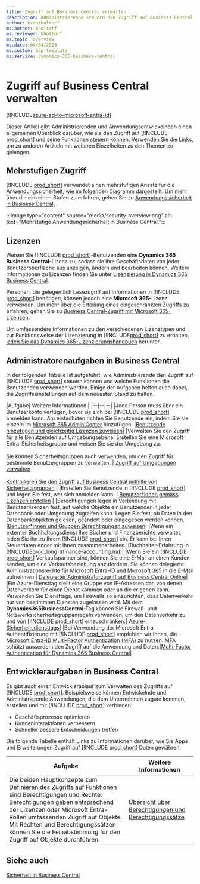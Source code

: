 ```yaml
---
title: Zugriff auf Business Central verwalten
description: Administrierende steuern den Zugriff auf Business Central und seine Funktionen mit einem mehrstufigen Ansatz.
author: brentholtorf
ms.author: bholtorf
ms.reviewer: bholtorf
ms.topic: overview
ms.date: 04/04/2023
ms.custom: bap-template
ms.service: dynamics-365-business-central
---
```


# <a name="manage-access-to-business-central"></a>Zugriff auf Business Central verwalten

[!INCLUDE[azure-ad-to-microsoft-entra-id](~/../shared-content/shared/azure-ad-to-microsoft-entra-id.md)]

Dieser Artikel gibt Administrierenden und Anwendungsentwickelnden einen allgemeinen Überblick darüber, wie sie den Zugriff auf [!INCLUDE [prod_short](includes/prod_short.md)] und seine Funktionen steuern können. Verwenden Sie die Links, um zu anderen Artikeln mit weiteren Einzelheiten zu den Themen zu gelangen.

## <a name="layered-access"></a>Mehrstufigen Zugriff

[!INCLUDE [prod_short](includes/prod_short.md)] verwendet einen mehrstufigen Ansatz für die Anwendungssicherheit, wie im folgenden Diagramm dargestellt. Um mehr über die einzelnen Stufen zu erfahren, gehen Sie zu [Anwendungssicherheit in Business Central](/dynamics365/business-central/dev-itpro/security/security-application).

:::image type="content" source="media/security-overview.png" alt-text="Mehrstufige Anwendungssicherheit in Business Central.":::

## <a name="licenses"></a>Lizenzen

Weisen Sie [!INCLUDE [prod_short](includes/prod_short.md)]-Benutzenden eine **Dynamics 365 Business Central**-Lizenz zu, sodass sie ihre Geschäftsdaten von jeder Benutzeroberfläche aus anzeigen, ändern und bearbeiten können. Weitere Informationen zu Lizenzen finden Sie unter [Lizenzierung in Dynamics 365 Business Central](/dynamics365/business-central/dev-itpro/deployment/licensing).

Personen, die gelegentlich Lesezugriff auf Informationen in [!INCLUDE [prod_short](includes/prod_short.md)] benötigen, können jedoch eine **Microsoft 365**-Lizenz verwenden. Um mehr über die Erteilung eines eingeschränkten Zugriffs zu erfahren, gehen Sie zu [Business Central-Zugriff mit Microsoft 365-Lizenzen](admin-access-with-m365-license.md).

Um umfassendere Informationen zu den verschiedenen Lizenztypen und zur Funktionsweise der Lizenzierung in [!INCLUDE[prod_short](includes/prod_short.md)] zu erhalten, [laden Sie das Dynamics 365-Lizenzierungshandbuch](https://go.microsoft.com/fwlink/?LinkId=866544) herunter.

## <a name="business-central-administrator-tasks"></a>Administratorenaufgaben in Business Central

In der folgenden Tabelle ist aufgeführt, wie Administrierende den Zugriff auf [!INCLUDE [prod_short](includes/prod_short.md)] steuern können und welche Funktionen die Benutzenden verwenden werden. Einige der Aufgaben helfen auch dabei, die Zugriffseinstellungen auf dem neuesten Stand zu halten.

|Aufgabe| Weitere Informationen |
|--|--|--|
|Jede Person muss über ein Benutzerkonto verfügen, bevor sie sich bei [!INCLUDE [prod_short](includes/prod_short.md)] anmelden kann. Am einfachsten richten Sie Benutzende ein, indem Sie sie einzeln im [Microsoft 365 Admin Center](https://go.microsoft.com/fwlink/p/?linkid=2024339) hinzufügen. |[Benutzende hinzufügen und gleichzeitig Lizenzen zuweisen](/microsoft-365/admin/add-users/add-users)|
|Verwalten Sie den Zugriff für alle Benutzenden auf Umgebungsebene. Erstellen Sie eine Microsoft Entra-Sicherheitsgruppe und weisen Sie sie der Umgebung zu.<br><br> Sie können Sicherheitsgruppen auch verwenden, um den Zugriff für bestimmte Benutzergruppen zu verwalten. | [Zugriff auf Umgebungen verwalten](/dynamics365/business-central/dev-itpro/administration/tenant-admin-center-manage-access)<br><br>[Kontrollieren Sie den Zugriff auf Business Central mithilfe von Sicherheitsgruppen](ui-security-groups.md) |
|Erstellen Sie Benutzende in [!INCLUDE [prod_short](includes/prod_short.md)] und legen Sie fest, wer sich anmelden kann. | [Benutzer*innen gemäss Lizenzen erstellen](ui-how-users-permissions.md) |
|Berechtigungen legen in Verbindung mit Benutzerlizenzen fest, auf welche Objekte ein Benutzender in jeder Datenbank oder Umgebung zugreifen kann. Legen Sie fest, ob Daten in den Datenbankobjekten gelesen, geändert oder eingegeben werden können. |[Benutzer*innen und Gruppen Berechtigungen zuweisen](ui-define-granular-permissions.md)|
|Wenn ein externer Buchhaltungsdienst Ihre Bücher und Finanzberichte verwaltet, laden Sie ihn zu Ihrem [!INCLUDE [prod_short](includes/prod_short.md)] ein. Er kann bei Ihren Steuerdaten enger mit Ihnen zusammenarbeiten.|[Buchhalter-Erfahrung in [!INCLUDE[prod_long](includes/prod_long.md)]](finance-accounting.md)|
|Wenn Sie ein [!INCLUDE [prod_short](includes/prod_short.md)] Verkaufspartner sind, können Sie eine E-Mail an einen Kunden senden, um eine Verkaufsbeziehung anzufordern. Sie können delegierte Administrationsrechte für Microsoft Entra-ID und Microsoft 365 in die E-Mail aufnehmen.| [Delegierter Administratorzugriff auf Business Central Online](/dynamics365/business-central/dev-itpro/administration/delegated-admin)|
|Ein Azure-Diensttag stellt eine Gruppe von IP-Adressen dar, von denen Datenverkehr für einen Dienst kommen oder an die er gehen kann. Verwenden Sie Diensttags, um Firewalls so einzurichten, dass Datenverkehr nur von bestimmten Diensten zugelassen wird. Mit dem **Dynamics365BusinessCentral**-Tag können Sie Firewall- und Netzwerksicherheitsgruppenregeln verwenden, um den Datenverkehr zu und von [!INCLUDE [prod_short](includes/prod_short.md)] einzuschränken.| [Azure-Sicherheitsdiensttags](/dynamics365/business-central/dev-itpro/security/security-service-tags)|
|Bei Verwendung der Microsoft Entra-Authentifizierung mit [!INCLUDE [prod_short](includes/prod_short.md)] empfehlen wir Ihnen, die [Microsoft Entra-ID Multi-Factor Authentication (MFA)](/azure/active-directory/authentication/concept-mfa-howitworks) zu nutzen. MFA schützt ausserdem den Zugriff auf die Anwendung und Daten.|[Multi-Factor Authentication für Dynamics 365 Business Central](/dynamics365/business-central/dev-itpro/security/multifactor-authentication)|

## <a name="business-central-developer-tasks"></a>Entwickleraufgaben in Business Central

Es gibt auch einen Entwicklerablauf zum Verwalten des Zugriffs auf [!INCLUDE [prod_short](includes/prod_short.md)]. Beispielsweise können Entwickelnde und Administrierende Anwendungen, die dem Unternehmen zugute kommen, erstellen und mit [!INCLUDE [prod_short](includes/prod_short.md)] verbinden:  

* Geschäftsprozesse optimieren
* Kundeninteraktionen verbessern
* Schneller bessere Entscheidungen treffen

Die folgende Tabelle enthält Links zu Informationen darüber, wie Sie Apps und Erweiterungen Zugriff auf [!INCLUDE [prod_short](includes/prod_short.md)] Daten gewähren.

| Aufgabe | Weitere Informationen |
|--|--|
|Die beiden Hauptkonzepte zum Definieren des Zugriffs auf Funktionen sind Berechtigungen und Rechte. Berechtigungen geben entsprechend der Lizenzen oder Microsoft Entra-Rollen umfassenden Zugriff auf Objekte. Mit Rechten und Berechtigungssätzen können Sie die Feinabstimmung für den Zugriff auf Objekte durchführen. |[Übersicht über Berechtigungen und Berechtigungssätze](/dynamics365/business-central/dev-itpro/developer/devenv-entitlements-and-permissionsets-overview)|

## <a name="see-also"></a>Siehe auch

[Sicherheit in Business Central](/dynamics365/business-central/dev-itpro/security/security-and-protection)
